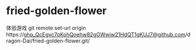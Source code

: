 # fried-golden-flower
体验游戏
 git remote set-url origin https://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@github.com/dragon-Dai/fried-golden-flower.git/